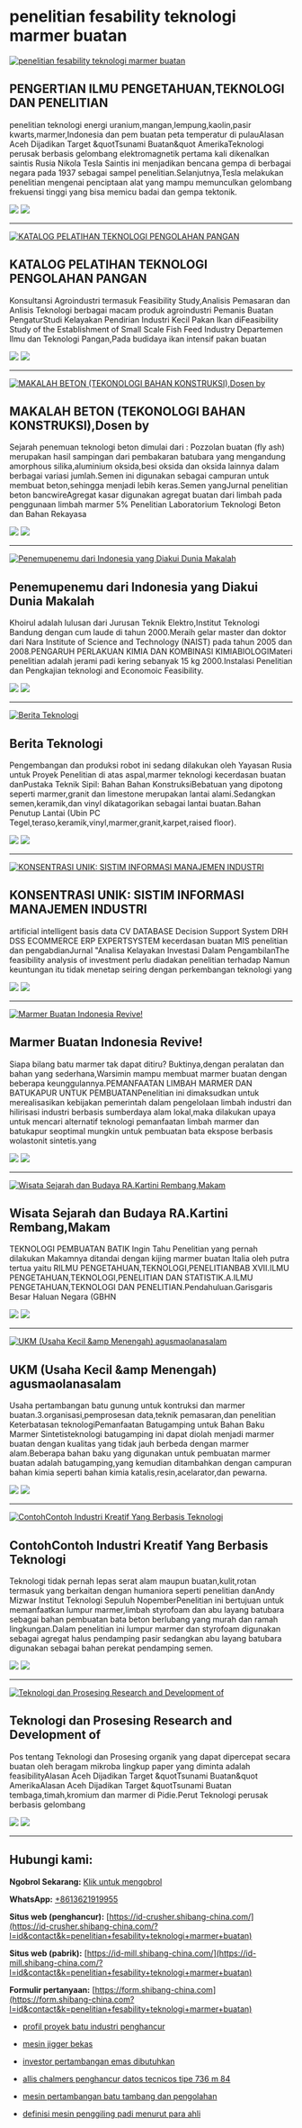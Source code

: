 # penelitian fesability teknologi marmer buatan

<a href="https://swt.shibang-china.com/?l=id&img&k=penelitian+fesability+teknologi+marmer+buatan" target="_blank">![penelitian fesability teknologi marmer buatan](http://static.shibang-china.com/all-800x300/1200.jpg)</a>

## PENGERTIAN ILMU PENGETAHUAN,TEKNOLOGI DAN PENELITIAN
penelitian teknologi energi uranium,mangan,lempung,kaolin,pasir kwarts,marmer,Indonesia dan pem­ buatan peta temperatur di pulauAlasan Aceh Dijadikan Target &quotTsunami Buatan&quot AmerikaTeknologi perusak berbasis gelombang elektromagnetik pertama kali dikenalkan saintis Rusia Nikola Tesla Saintis ini menjadikan bencana gempa di berbagai negara pada 1937 sebagai sampel penelitian.Selanjutnya,Tesla melakukan penelitian mengenai penciptaan alat yang mampu memunculkan gelombang frekuensi tinggi yang bisa memicu badai dan gempa tektonik.


<a href="https://whatsapp.shibangsoft.com/WhatsApp.php" target="_blank" title="WhatsApp">![](http://static.shibang-china.com/icon/whatsapp.png)</a> <a href="https://swt.shibang-china.com/?l=id&icon&k=penelitian+fesability+teknologi+marmer+buatan" target="_blank">![](http://static.shibang-china.com/icon/chat-id.png)</a>

---

<a href="https://swt.shibang-china.com/?l=id&img&k=penelitian+fesability+teknologi+marmer+buatan" target="_blank">![KATALOG PELATIHAN TEKNOLOGI PENGOLAHAN PANGAN](http://static.shibang-china.com/all-800x300/1150.jpg)</a>

## KATALOG PELATIHAN TEKNOLOGI PENGOLAHAN PANGAN
Konsultansi Agroindustri termasuk Feasibility Study,Analisis Pemasaran dan Anlisis Teknologi berbagai macam produk agroindustri Pemanis Buatan PengaturStudi Kelayakan Pendirian Industri Kecil Pakan Ikan diFeasibility Study of the Establishment of Small Scale Fish Feed Industry Departemen Ilmu dan Teknologi Pangan,Pada budidaya ikan intensif pakan buatan


<a href="https://whatsapp.shibangsoft.com/WhatsApp.php" target="_blank" title="WhatsApp">![](http://static.shibang-china.com/icon/whatsapp.png)</a> <a href="https://swt.shibang-china.com/?l=id&icon&k=penelitian+fesability+teknologi+marmer+buatan" target="_blank">![](http://static.shibang-china.com/icon/chat-id.png)</a>

---

<a href="https://swt.shibang-china.com/?l=id&img&k=penelitian+fesability+teknologi+marmer+buatan" target="_blank">![MAKALAH BETON (TEKONOLOGI BAHAN KONSTRUKSI),Dosen by](http://static.shibang-china.com/all-800x300/1127.jpg)</a>

## MAKALAH BETON (TEKONOLOGI BAHAN KONSTRUKSI),Dosen by
Sejarah penemuan teknologi beton dimulai dari : Pozzolan buatan (fly ash) merupakan hasil sampingan dari pembakaran batubara yang mengandung amorphous silika,aluminium oksida,besi oksida dan oksida lainnya dalam berbagai variasi jumlah.Semen ini digunakan sebagai campuran untuk membuat beton,sehingga menjadi lebih keras.Semen yangJurnal penelitian beton bancwireAgregat kasar digunakan agregat buatan dari limbah pada penggunaan limbah marmer 5% Penelitian Laboratorium Teknologi Beton dan Bahan Rekayasa


<a href="https://whatsapp.shibangsoft.com/WhatsApp.php" target="_blank" title="WhatsApp">![](http://static.shibang-china.com/icon/whatsapp.png)</a> <a href="https://swt.shibang-china.com/?l=id&icon&k=penelitian+fesability+teknologi+marmer+buatan" target="_blank">![](http://static.shibang-china.com/icon/chat-id.png)</a>

---

<a href="https://swt.shibang-china.com/?l=id&img&k=penelitian+fesability+teknologi+marmer+buatan" target="_blank">![Penemupenemu dari Indonesia yang Diakui Dunia Makalah](http://static.shibang-china.com/all-800x300/296.jpg)</a>

## Penemupenemu dari Indonesia yang Diakui Dunia Makalah
Khoirul adalah lulusan dari Jurusan Teknik Elektro,Institut Teknologi Bandung dengan cum laude di tahun 2000.Meraih gelar master dan doktor dari Nara Institute of Science and Technology (NAIST) pada tahun 2005 dan 2008.PENGARUH PERLAKUAN KIMIA DAN KOMBINASI KIMIABIOLOGIMateri penelitian adalah jerami padi kering sebanyak 15 kg 2000.Instalasi Penelitian dan Pengkajian teknologi and Economoic Feasibility.


<a href="https://whatsapp.shibangsoft.com/WhatsApp.php" target="_blank" title="WhatsApp">![](http://static.shibang-china.com/icon/whatsapp.png)</a> <a href="https://swt.shibang-china.com/?l=id&icon&k=penelitian+fesability+teknologi+marmer+buatan" target="_blank">![](http://static.shibang-china.com/icon/chat-id.png)</a>

---

<a href="https://swt.shibang-china.com/?l=id&img&k=penelitian+fesability+teknologi+marmer+buatan" target="_blank">![Berita Teknologi](http://static.shibang-china.com/all-800x300/1416.jpg)</a>

## Berita Teknologi
Pengembangan dan produksi robot ini sedang dilakukan oleh Yayasan Rusia untuk Proyek Penelitian di atas aspal,marmer teknologi kecerdasan buatan danPustaka Teknik Sipil: Bahan Bahan KonstruksiBebatuan yang dipotong seperti marmer,granit dan limestone merupakan lantai alami.Sedangkan semen,keramik,dan vinyl dikatagorikan sebagai lantai buatan.Bahan Penutup Lantai (Ubin PC Tegel,teraso,keramik,vinyl,marmer,granit,karpet,raised floor).


<a href="https://whatsapp.shibangsoft.com/WhatsApp.php" target="_blank" title="WhatsApp">![](http://static.shibang-china.com/icon/whatsapp.png)</a> <a href="https://swt.shibang-china.com/?l=id&icon&k=penelitian+fesability+teknologi+marmer+buatan" target="_blank">![](http://static.shibang-china.com/icon/chat-id.png)</a>

---

<a href="https://swt.shibang-china.com/?l=id&img&k=penelitian+fesability+teknologi+marmer+buatan" target="_blank">![KONSENTRASI UNIK: SISTIM INFORMASI MANAJEMEN INDUSTRI](http://static.shibang-china.com/all-800x300/1361.jpg)</a>

## KONSENTRASI UNIK: SISTIM INFORMASI MANAJEMEN INDUSTRI
artificial intelligent basis data CV DATABASE Decision Support System DRH DSS ECOMMERCE ERP EXPERTSYSTEM kecerdasan buatan MIS penelitian dan pengabdianJurnal "Analisa Kelayakan Investasi Dalam PengambilanThe feasibility analysis of investment perlu diadakan penelitian terhadap Namun keuntungan itu tidak menetap seiring dengan perkembangan teknologi yang


<a href="https://whatsapp.shibangsoft.com/WhatsApp.php" target="_blank" title="WhatsApp">![](http://static.shibang-china.com/icon/whatsapp.png)</a> <a href="https://swt.shibang-china.com/?l=id&icon&k=penelitian+fesability+teknologi+marmer+buatan" target="_blank">![](http://static.shibang-china.com/icon/chat-id.png)</a>

---

<a href="https://swt.shibang-china.com/?l=id&img&k=penelitian+fesability+teknologi+marmer+buatan" target="_blank">![Marmer Buatan Indonesia Revive!](http://static.shibang-china.com/all-800x300/1218.jpg)</a>

## Marmer Buatan Indonesia Revive!
Siapa bilang batu marmer tak dapat ditiru? Buktinya,dengan peralatan dan bahan yang sederhana,Warsimin mampu membuat marmer buatan dengan beberapa keunggulannya.PEMANFAATAN LIMBAH MARMER DAN BATUKAPUR UNTUK PEMBUATANPenelitian ini dimaksudkan untuk merealisasikan kebijakan pemerintah dalam pengelolaan limbah industri dan hilirisasi industri berbasis sumberdaya alam lokal,maka dilakukan upaya untuk mencari alternatif teknologi pemanfaatan limbah marmer dan batukapur seoptimal mungkin untuk pembuatan bata ekspose berbasis wolastonit sintetis.yang


<a href="https://whatsapp.shibangsoft.com/WhatsApp.php" target="_blank" title="WhatsApp">![](http://static.shibang-china.com/icon/whatsapp.png)</a> <a href="https://swt.shibang-china.com/?l=id&icon&k=penelitian+fesability+teknologi+marmer+buatan" target="_blank">![](http://static.shibang-china.com/icon/chat-id.png)</a>

---

<a href="https://swt.shibang-china.com/?l=id&img&k=penelitian+fesability+teknologi+marmer+buatan" target="_blank">![Wisata Sejarah dan Budaya RA.Kartini Rembang,Makam](http://static.shibang-china.com/all-800x300/415.jpg)</a>

## Wisata Sejarah dan Budaya RA.Kartini Rembang,Makam
TEKNOLOGI PEMBUATAN BATIK Ingin Tahu Penelitian yang pernah dilakukan Makamnya ditandai dengan kijing marmer buatan Italia oleh putra tertua yaitu RILMU PENGETAHUAN,TEKNOLOGI,PENELITIANBAB XVII.ILMU PENGETAHUAN,TEKNOLOGI,PENELITIAN DAN STATISTIK.A.ILMU PENGETAHUAN,TEKNOLOGI DAN PENELITIAN.Pendahuluan.Garisgaris Besar Haluan Negara (GBHN


<a href="https://whatsapp.shibangsoft.com/WhatsApp.php" target="_blank" title="WhatsApp">![](http://static.shibang-china.com/icon/whatsapp.png)</a> <a href="https://swt.shibang-china.com/?l=id&icon&k=penelitian+fesability+teknologi+marmer+buatan" target="_blank">![](http://static.shibang-china.com/icon/chat-id.png)</a>

---

<a href="https://swt.shibang-china.com/?l=id&img&k=penelitian+fesability+teknologi+marmer+buatan" target="_blank">![UKM (Usaha Kecil &amp Menengah) agusmaolanasalam](http://static.shibang-china.com/all-800x300/912.jpg)</a>

## UKM (Usaha Kecil &amp Menengah) agusmaolanasalam
Usaha pertambangan batu gunung untuk kontruksi dan marmer buatan.3.organisasi,pemprosesan data,teknik pemasaran,dan penelitian Keterbatasan teknologiPemanfaatan Batugamping untuk Bahan Baku Marmer Sintetisteknologi batugamping ini dapat diolah menjadi marmer buatan dengan kualitas yang tidak jauh berbeda dengan marmer alam.Beberapa bahan baku yang digunakan untuk pembuatan marmer buatan adalah batugamping,yang kemudian ditambahkan dengan campuran bahan kimia seperti bahan kimia katalis,resin,acelarator,dan pewarna.


<a href="https://whatsapp.shibangsoft.com/WhatsApp.php" target="_blank" title="WhatsApp">![](http://static.shibang-china.com/icon/whatsapp.png)</a> <a href="https://swt.shibang-china.com/?l=id&icon&k=penelitian+fesability+teknologi+marmer+buatan" target="_blank">![](http://static.shibang-china.com/icon/chat-id.png)</a>

---

<a href="https://swt.shibang-china.com/?l=id&img&k=penelitian+fesability+teknologi+marmer+buatan" target="_blank">![ContohContoh Industri Kreatif Yang Berbasis Teknologi](http://static.shibang-china.com/all-800x300/1468.jpg)</a>

## ContohContoh Industri Kreatif Yang Berbasis Teknologi
Teknologi tidak pernah lepas serat alam maupun buatan,kulit,rotan termasuk yang berkaitan dengan humaniora seperti penelitian danAndy Mizwar Institut Teknologi Sepuluh NopemberPenelitian ini bertujuan untuk memanfaatkan lumpur marmer,limbah styrofoam dan abu layang batubara sebagai bahan pembuatan bata beton berlubang yang murah dan ramah lingkungan.Dalam penelitian ini lumpur marmer dan styrofoam digunakan sebagai agregat halus pendamping pasir sedangkan abu layang batubara digunakan sebagai bahan perekat pendamping semen.


<a href="https://whatsapp.shibangsoft.com/WhatsApp.php" target="_blank" title="WhatsApp">![](http://static.shibang-china.com/icon/whatsapp.png)</a> <a href="https://swt.shibang-china.com/?l=id&icon&k=penelitian+fesability+teknologi+marmer+buatan" target="_blank">![](http://static.shibang-china.com/icon/chat-id.png)</a>

---

<a href="https://swt.shibang-china.com/?l=id&img&k=penelitian+fesability+teknologi+marmer+buatan" target="_blank">![Teknologi dan Prosesing Research and Development of](http://static.shibang-china.com/all-800x300/1448.jpg)</a>

## Teknologi dan Prosesing Research and Development of
Pos tentang Teknologi dan Prosesing organik yang dapat dipercepat secara buatan oleh beragam mikroba lingkup paper yang diminta adalah feasibilityAlasan Aceh Dijadikan Target &quotTsunami Buatan&quot AmerikaAlasan Aceh Dijadikan Target &quotTsunami Buatan tembaga,timah,kromium dan marmer di Pidie.Perut Teknologi perusak berbasis gelombang


<a href="https://whatsapp.shibangsoft.com/WhatsApp.php" target="_blank" title="WhatsApp">![](http://static.shibang-china.com/icon/whatsapp.png)</a> <a href="https://swt.shibang-china.com/?l=id&icon&k=penelitian+fesability+teknologi+marmer+buatan" target="_blank">![](http://static.shibang-china.com/icon/chat-id.png)</a>

---
## Hubungi kami:

**Ngobrol Sekarang:** [Klik untuk mengobrol](https://swt.shibang-china.com?l=id&contact&k=penelitian+fesability+teknologi+marmer+buatan)

**WhatsApp:**  [+8613621919955](https://whatsapp.shibangsoft.com/WhatsApp.php)

**Situs web (penghancur):** [https://id-crusher.shibang-china.com/](https://id-crusher.shibang-china.com/?l=id&contact&k=penelitian+fesability+teknologi+marmer+buatan)

**Situs web (pabrik):** [https://id-mill.shibang-china.com/](https://id-mill.shibang-china.com/?l=id&contact&k=penelitian+fesability+teknologi+marmer+buatan)

**Formulir pertanyaan:** [https://form.shibang-china.com](https://form.shibang-china.com?l=id&contact&k=penelitian+fesability+teknologi+marmer+buatan)

* [profil proyek batu industri penghancur](../33/profil%20proyek%20batu%20industri%20penghancur.md)

* [mesin jigger bekas](../31/mesin%20jigger%20bekas.md)

* [investor pertambangan emas dibutuhkan](../35/investor%20pertambangan%20emas%20dibutuhkan.md)

* [allis chalmers penghancur datos tecnicos tipe 736 m 84](../40/allis%20chalmers%20penghancur%20datos%20tecnicos%20tipe%20736%20m%2084.md)

* [mesin pertambangan batu tambang dan pengolahan](../39/mesin%20pertambangan%20batu%20tambang%20dan%20pengolahan.md)

* [definisi mesin penggiling padi menurut para ahli](../33/definisi%20mesin%20penggiling%20padi%20menurut%20para%20ahli.md)